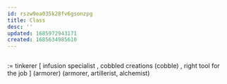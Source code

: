 ```yaml
---
id: rszw9ea035k28fv6gsonzpg
title: Class
desc: ''
updated: 1685972943171
created: 1685634985610
---
```


```json

```

:= tinkerer
  [ infusion specialist
  , cobbled creations (cobble)
  , right tool for the job
  ] (armorer)
(armorer, artillerist, alchemist)